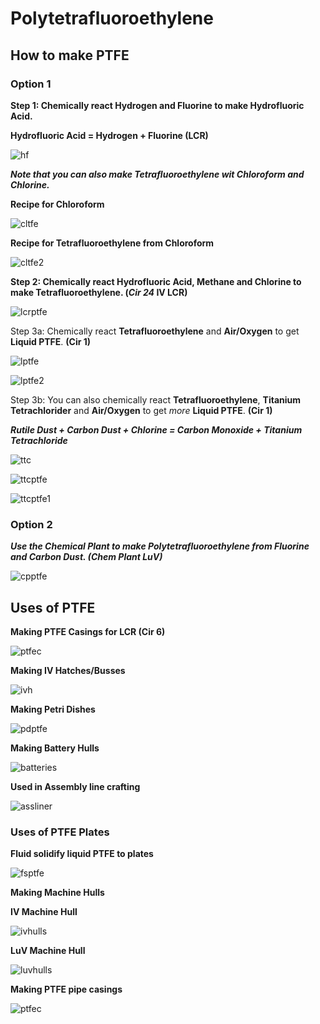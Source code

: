 # Polytetrafluoroethylene

## How to make PTFE

### Option 1

**Step 1: Chemically react Hydrogen and Fluorine to make Hydrofluoric Acid.**

**Hydrofluoric Acid = Hydrogen + Fluorine (LCR)**

![hf](PTFE_img/large_chemical_reactor_hydrofluoric_acid_from_elements.png)

***Note that you can also make Tetrafluoroethylene wit Chloroform and Chlorine.***

**Recipe for Chloroform**

![cltfe](PTFE_img/large_chemical_reactor_chloroform.png)

**Recipe for Tetrafluoroethylene from Chloroform**

![cltfe2](PTFE_img/large_chemical_reactor_tetrafluoroethylene_from_chloroform.png)

**Step 2: Chemically react Hydrofluoric Acid, Methane and Chlorine to make Tetrafluoroethylene. (*Cir 24* IV LCR)**

![lcrptfe](PTFE_img/large_chemical_reactor_tetrafluoroethylene_from_methane.png) 

Step 3a: Chemically react **Tetrafluoroethylene** and **Air/Oxygen** to get **Liquid PTFE**. **(Cir 1)**

![lptfe](PTFE_img/large_chemical_reactor_ptfe_from_air.png)

![lptfe2](PTFE_img/large_chemical_reactor_ptfe_from_oxygen.png)

Step 3b: You can also chemically react **Tetrafluoroethylene**, **Titanium Tetrachlorider** and **Air/Oxygen** to get *more* **Liquid PTFE**. **(Cir 1)**

***Rutile Dust + Carbon Dust + Chlorine = Carbon Monoxide + Titanium Tetrachloride***

![ttc](PTFE_img/large_chemical_reactor_titanium_tetrachloride.png)

![ttcptfe](PTFE_img/large_chemical_reactor_ptfe_from_tetrachloride_air.png)

![ttcptfe1](PTFE_img/large_chemical_reactor_ptfe_from_tetrachloride_oxygen.png)

### Option 2 

***Use the Chemical Plant to make Polytetrafluoroethylene from Fluorine and Carbon Dust. (Chem Plant LuV)***

![cpptfe](PTFE_img/chemical_plant_ptfe.png)

## Uses of PTFE

**Making PTFE Casings for LCR (Cir 6)**

![ptfec](PTFE_img/assembler_casing_ptfe_inert.png)

**Making IV Hatches/Busses**

![ivh](PTFE_img/assembler_item_import_bus_iv_polytetrafluoroethylene.png)

**Making Petri Dishes**

![pdptfe](PTFE_img/fluid_solidifier_petri_dish_ptfe.png)

**Making Battery Hulls**

![batteries](PTFE_img/assembler_battery_hull_iv.png)

**Used in Assembly line crafting**

![assliner](PTFE_img/assembly_line_exotic_gas_siphon.png)

### Uses of PTFE Plates

**Fluid solidify liquid PTFE to plates**

![fsptfe](PTFE_img/fluid_solidifier_solidify_polytetrafluoroethylene_to_plate.png)

**Making Machine Hulls**

**IV Machine Hull**

![ivhulls](PTFE_img/shaped_iv_machine_hull.png)

**LuV Machine Hull**

![luvhulls](PTFE_img/shaped_luv_machine_hull.png)

**Making PTFE pipe casings**

![ptfec](PTFE_img/shaped_casing_ptfe_pipe.png)


